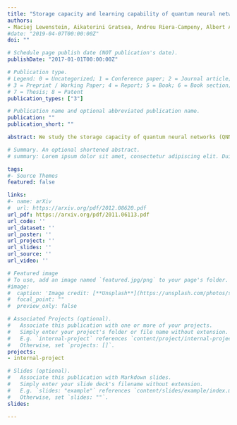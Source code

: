```yaml
---
title: "Storage capacity and learning capability of quantum neural networks"
authors:
- Maciej Lewenstein, Aikaterini Gratsea, Andreu Riera-Campeny, Albert Aloy, Valentin Kasper, Anna Sanpera
#date: "2019-04-07T00:00:00Z"
doi: ""

# Schedule page publish date (NOT publication's date).
publishDate: "2017-01-01T00:00:00Z"

# Publication type.
# Legend: 0 = Uncategorized; 1 = Conference paper; 2 = Journal article;
# 3 = Preprint / Working Paper; 4 = Report; 5 = Book; 6 = Book section;
# 7 = Thesis; 8 = Patent
publication_types: ["3"]

# Publication name and optional abbreviated publication name.
publication: ""
publication_short: ""

abstract: We study the storage capacity of quantum neural networks (QNNs) described as completely positive trace preserving (CPTP) maps, which act on an $N$-dimensional Hilbert space. We demonstrate that QNNs can store up to $N$ linearly independent pure states and provide the structure of the corresponding maps. While the storage capacity of a classical Hopfield network scales linearly with the number of neurons, we show that QNNs can store an exponential number of linearly independent states. We estimate, employing the Gardner program, the relative volume of CPTP maps with $M$ stationary states. The volume decreases exponentially with $M$ and shrinks to zero for $M\geq N+1$. We generalize our results to QNNs storing mixed states as well as input-output relations for feed-forward QNNs. Our approach opens the path to relate storage properties of QNNs to the quantum properties of the input-output states. This paper is dedicated to the memory of Peter Wittek.

# Summary. An optional shortened abstract.
# summary: Lorem ipsum dolor sit amet, consectetur adipiscing elit. Duis posuere tellus ac convallis placerat. Proin tincidunt magna sed ex sollicitudin condimentum.

tags:
#- Source Themes
featured: false

links:
#- name: arXiv
#  url: https://arxiv.org/pdf/2012.08620.pdf 
url_pdf: https://arxiv.org/pdf/2011.06113.pdf
url_code: ''
url_dataset: ''
url_poster: ''
url_project: ''
url_slides: ''
url_source: ''
url_video: ''

# Featured image
# To use, add an image named `featured.jpg/png` to your page's folder. 
#image:
#  caption: 'Image credit: [**Unsplash**](https://unsplash.com/photos/s9CC2SKySJM)'
#  focal_point: ""
#  preview_only: false

# Associated Projects (optional).
#   Associate this publication with one or more of your projects.
#   Simply enter your project's folder or file name without extension.
#   E.g. `internal-project` references `content/project/internal-project/index.md`.
#   Otherwise, set `projects: []`.
projects:
- internal-project

# Slides (optional).
#   Associate this publication with Markdown slides.
#   Simply enter your slide deck's filename without extension.
#   E.g. `slides: "example"` references `content/slides/example/index.md`.
#   Otherwise, set `slides: ""`.
slides:

---
```




